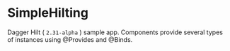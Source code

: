 # SimpleHilting

Dagger Hilt ( `2.31-alpha` ) sample app.
Components provide several types of instances using @Provides and @Binds.